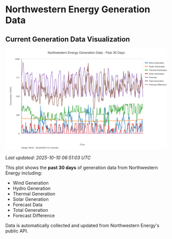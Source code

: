 # Northwestern Energy Generation Data

## Current Generation Data Visualization

![Northwestern Energy Generation Data](images/nwe_generation_plot.svg)

*Last updated: 2025-10-10 06:51:03 UTC*

This plot shows the **past 30 days** of generation data from Northwestern Energy including:
- Wind Generation
- Hydro Generation  
- Thermal Generation
- Solar Generation
- Forecast Data
- Total Generation
- Forecast Difference

Data is automatically collected and updated from Northwestern Energy's public API.

